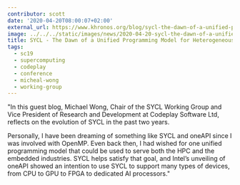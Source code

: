 ```yaml
---
contributor: scott
date: '2020-04-20T08:00:07+02:00'
external_url: https://www.khronos.org/blog/sycl-the-dawn-of-a-unified-programming-model-for-heterogeneous-modern-c-at-sc19
image: ../../../static/images/news/2020-04-20-sycl-the-dawn-of-a-unified-programming-model-for-heterogeneous-modern-c-at-sc19.webp
title: SYCL - The Dawn of a Unified Programming Model for Heterogeneous Modern C++ at SC19
tags:
  - sc19
  - supercomputing
  - codeplay
  - conference
  - micheal-wong
  - working-group
---
```


"In this guest blog, Michael Wong, Chair of the SYCL Working Group and Vice President of Research and Development at
Codeplay Software Ltd, reflects on the evolution of SYCL in the past two years.

Personally, I have been dreaming of something like SYCL and oneAPI since I was involved with OpenMP. Even back then, I
had wished for one unified programming model that could be used to serve both the HPC and the embedded industries. SYCL
helps satisfy that goal, and Intel’s unveiling of oneAPI showed an intention to use SYCL to support many types of
devices, from CPU to GPU to FPGA to dedicated AI processors."
